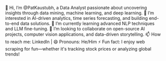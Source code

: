 👋 Hi, I’m @PatKaustubh, a Data Analyst passionate about uncovering insights through data mining, machine learning, and deep learning.
👀 I’m interested in AI-driven analytics, time series forecasting, and building end-to-end data solutions.
🌱 I’m currently learning advanced NLP techniques and LLM fine-tuning.
💞️ I’m looking to collaborate on open-source AI projects, computer vision applications, and data-driven storytelling.
📫 How to reach me: LinkedIn |
😄 Pronouns: He/Him
⚡ Fun fact: I enjoy web scraping for fun—whether it's tracking stock prices or analyzing global trends!
<!---
PatKaustubh/PatKaustubh is a ✨ special ✨ repository because its `README.md` (this file) appears on your GitHub profile.
You can click the Preview link to take a look at your changes.
--->
